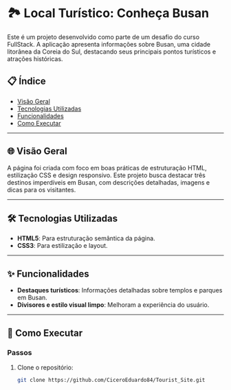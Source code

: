 # 🏞 Local Turístico: Conheça Busan

Este é um projeto desenvolvido como parte de um desafio do curso FullStack. A aplicação apresenta informações sobre Busan, uma cidade litorânea da Coreia do Sul, destacando seus principais pontos turísticos e atrações históricas.

## 📋 Índice
- [Visão Geral](#-visão-geral)
- [Tecnologias Utilizadas](#-tecnologias-utilizadas)
- [Funcionalidades](#-funcionalidades)
- [Como Executar](#-como-executar)

---

## 🌐 Visão Geral

A página foi criada com foco em boas práticas de estruturação HTML, estilização CSS e design responsivo. Este projeto busca destacar três destinos imperdíveis em Busan, com descrições detalhadas, imagens e dicas para os visitantes.

---

## 🛠 Tecnologias Utilizadas
- **HTML5**: Para estruturação semântica da página.
- **CSS3**: Para estilização e layout.

---

## ✨ Funcionalidades
- **Destaques turísticos**: Informações detalhadas sobre templos e parques em Busan.
- **Divisores e estilo visual limpo**: Melhoram a experiência do usuário.

---

## 🚀 Como Executar

### Passos
1. Clone o repositório:
   ```bash
   git clone https://github.com/CiceroEduardo84/Tourist_Site.git
